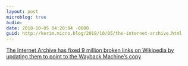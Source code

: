 ```yaml
---
layout: post
microblog: true
audio: 
date: 2018-10-05 04:20:04 -0800
guid: http://kerim.micro.blog/2018/10/05/the-internet-archive.html
---
```

[The Internet Archive has fixed 9 million broken links on Wikipedia by updating them to point to the Wayback Machine’s copy](https://www.manton.org/2018/10/04/internet-archive-fixing.html)
